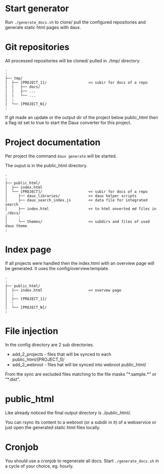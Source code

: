 # Start generator #

Run `./generate_docs.sh` to clone/ pull the configured repositories
and generate static html pages with daux.

# Git repositories #

All processed repositories will be cloned/ pulled in ./tmp/ directory.

```text
.
:
├── tmp/
│  ├── [PROJECT_1]/                   << subir for docs of a repo
|  |   ├── docs/
|  |   ├── ...
|  |   └── ...
|  :
│  └── [PROJECT_N]/
:
```

If git made an update or the output dir of the project below public_html 
then a flag ist set to true to start the Daux converter for this project.

# Project documentation #

Per project the command `daux generate` will be started.

The ouput is in the public_html directory. 

```text
.
:
├── public_html/
│  ├── index.html
│  └── [PROJECT]/                     << subir for docs of a repo
│     ├── daux_libraries/             << daux helper scripts
│     ├── daux_search_index.js        << data file for integrated search
│     ├── index.html                  << to html onverted md files in ./docs/
│     :
│     └── themes/                     << subdirs and files of used daux theme
:
```

# Index page #

If all projects were handled then the index.html with an overview page will 
be generated. It uses the config/overview.template.

```text
.
:
├── public_html/
│  ├── index.html                     << overvew page
│  :
│  ├── [PROJECT_1]/
│  :
│  └── [PROJECT_N]/
:
```

# File injection #

In the config directory are 2 sub directories.

* add_2_projects - files that will be synced to each public_html/[PROJECT_1]/
* add_2_webroot - files hat will be synced into webroot public_html/

From the sync are excluded files matching to the file masks "\*.sample.*" or "\*.dist".

# public_html #

Like already noticed the final output directory is ./public_html/.

You can rsync its content to a webroot (or a subdir in it) of a webservice or just open
the generated static html files locally.

# Cronjob #

You should use a cronjob to regenerate all docs. Start `./generate_docs.sh` in a cycle of your choice, eg. hourly.
